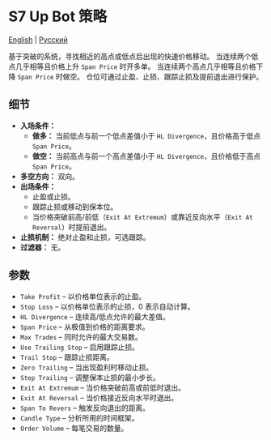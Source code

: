 # S7 Up Bot 策略
[English](README.md) | [Русский](README_ru.md)

基于突破的系统，寻找相近的高点或低点后出现的快速价格移动。
当连续两个低点几乎相等且价格上升 `Span Price` 时开多单。
当连续两个高点几乎相等且价格下降 `Span Price` 时做空。
仓位可通过止盈、止损、跟踪止损及提前退出进行保护。

## 细节

- **入场条件：**
  - **做多：** 当前低点与前一个低点差值小于 `HL Divergence`，且价格高于低点 `Span Price`。
  - **做空：** 当前高点与前一个高点差值小于 `HL Divergence`，且价格低于高点 `Span Price`。
- **多空方向：** 双向。
- **出场条件：**
  - 止盈或止损。
  - 跟踪止损或移动到保本位。
  - 当价格突破前高/前低（`Exit At Extremum`）或靠近反向水平（`Exit At Reversal`）时提前退出。
- **止损机制：** 绝对止盈和止损，可选跟踪。
- **过滤器：** 无。

## 参数

- `Take Profit` – 以价格单位表示的止盈。
- `Stop Loss` – 以价格单位表示的止损，0 表示自动计算。
- `HL Divergence` – 连续高/低点允许的最大差值。
- `Span Price` – 从极值到价格的距离要求。
- `Max Trades` – 同时允许的最大交易数。
- `Use Trailing Stop` – 启用跟踪止损。
- `Trail Stop` – 跟踪止损距离。
- `Zero Trailing` – 当出现盈利时移动止损。
- `Step Trailing` – 调整保本止损的最小步长。
- `Exit At Extremum` – 当价格突破前高或前低时退出。
- `Exit At Reversal` – 当价格接近反向水平时退出。
- `Span To Revers` – 触发反向退出的距离。
- `Candle Type` – 分析所用的时间框架。
- `Order Volume` – 每笔交易的数量。

